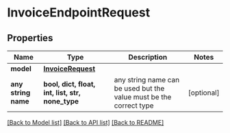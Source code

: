 # InvoiceEndpointRequest


## Properties
Name | Type | Description | Notes
------------ | ------------- | ------------- | -------------
**model** | [**InvoiceRequest**](InvoiceRequest.md) |  | 
**any string name** | **bool, dict, float, int, list, str, none_type** | any string name can be used but the value must be the correct type | [optional]

[[Back to Model list]](../README.md#documentation-for-models) [[Back to API list]](../README.md#documentation-for-api-endpoints) [[Back to README]](../README.md)


